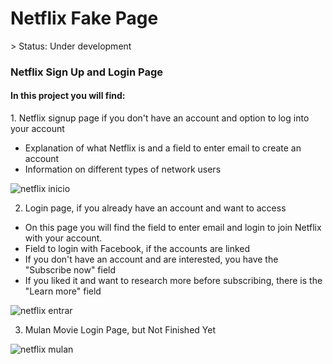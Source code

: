 <h1>Netflix Fake Page</h1>
> Status: Under development

<h3>Netflix Sign Up and Login Page</h3>
<h4>In this project you will find:</h4>
1. Netflix signup page if you don't have an account and option to log into your account

* Explanation of what Netflix is and a field to enter email to create an account
* Information on different types of network users

![netflix inicio](https://user-images.githubusercontent.com/105439209/199592687-46e5cd4b-61a7-4369-9354-27f9effa1689.png)

2. Login page, if you already have an account and want to access

* On this page you will find the field to enter email and login to join Netflix with your account.
* Field to login with Facebook, if the accounts are linked
* If you don't have an account and are interested, you have the "Subscribe now" field
* If you liked it and want to research more before subscribing, there is the "Learn more" field

![netflix entrar](https://user-images.githubusercontent.com/105439209/199592991-7732cc03-8115-47f8-8b25-41b1ea1e8a94.png)


3. Mulan Movie Login Page, but Not Finished Yet

![netflix mulan](https://user-images.githubusercontent.com/105439209/199593171-86ddc8f4-9cdd-409a-87d1-674a7514ffb4.png)
